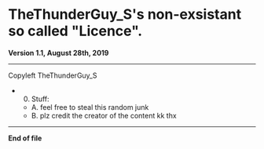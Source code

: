 # TheThunderGuy_S's non-exsistant so called "Licence". 
**Version 1.1, August 28th, 2019**
******************************************************
Copyleft TheThunderGuy_S

- 0. Stuff:
  -  A. feel free to steal this random junk
  -  B. plz credit the creator of the content kk thx
******************************************************
**End of file**
